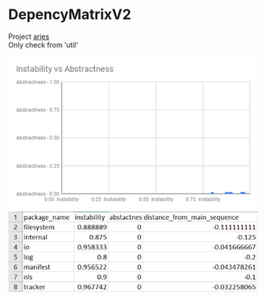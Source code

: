 # DepencyMatrixV2

Project [aries](https://github.com/apache/aries)  
Only check from 'util'

![Instability vs Abstractness](./Graph/IvA.png)
![table](./Graph/table.png)